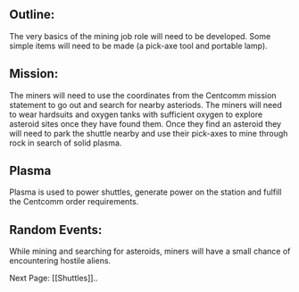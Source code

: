 ## Outline:

The very basics of the mining job role will need to be developed. Some simple items will need to be made (a pick-axe tool and portable lamp).

## Mission:

The miners will need to use the coordinates from the Centcomm mission statement to go out and search for nearby asteriods. The miners will need to wear hardsuits and oxygen tanks with sufficient oxygen to explore asteroid sites once they have found them. Once they find an asteroid they will need to park the shuttle nearby and use their pick-axes to mine through rock in search of solid plasma.

## Plasma

Plasma is used to power shuttles, generate power on the station and fulfill the Centcomm order requirements.

## Random Events:
While mining and searching for asteroids, miners will have a small chance of encountering hostile aliens.

Next Page: [[Shuttles]]..